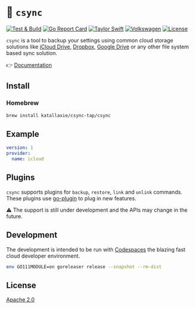 # :bank: `csync`

[![Test & Build](https://github.com/katallaxie/csync/actions/workflows/main.yml/badge.svg)](https://github.com/katallaxie/csync/actions/workflows/main.yml)
[![Go Report Card](https://goreportcard.com/badge/github.com/katallaxie/csync)](https://goreportcard.com/report/github.com/katallaxie/csync)
[![Taylor Swift](https://img.shields.io/badge/secured%20by-taylor%20swift-brightgreen.svg)](https://twitter.com/SwiftOnSecurity)
[![Volkswagen](https://auchenberg.github.io/volkswagen/volkswargen_ci.svg?v=1)](https://github.com/auchenberg/volkswagen)
[![License](https://img.shields.io/badge/License-Apache%202.0-blue.svg)](https://opensource.org/licenses/Apache-2.0)

`csync` is a tool to backup your settings using common cloud storage solutions like [iCloud Drive](https://www.icloud.com), [Dropbox](https://dropbox.com), [Google Drive](https://www.google.com/intl/de/drive/) or any other file system based sync solution.

:point_right: [Documentation](https://katallaxie.github.io/csync/)

## Install

### Homebrew

```bash
brew install katallaxie/csync-tap/csync
```

## Example

```yaml
version: 1
provider:
  name: icloud
```

## Plugins

`csync` supports plugins for `backup`, `restore`, `link` and `unlink` commands. These plugins use [go-plugin](https://github.com/hashicorp/go-plugin) to plug in new features.

:warning: The support is still under development and the APIs may change in the future.

## Development

The development is intended to be run with [Codespaces](https://github.com/features/codespaces) the blazing fast cloud developer environment.

```bash
env GO111MODULE=on goreleaser release --snapshot --rm-dist
```

## License

[Apache 2.0](/LICENSE)
